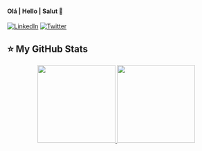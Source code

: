 #### Olá | Hello | Salut 👋

[![LinkedIn](https://img.icons8.com/fluent/48/000000/linkedin.png)](https://www.linkedin.com/in/anariccetti/) [![Twitter](https://img.icons8.com/color/48/000000/twitter--v1.png)](https://www.twitter.com/anariccetti/)

## ⭐ My GitHub Stats

<p align="center">
<a href="https://github.com/anariccetti">
  <img height="180em" src="https://github-readme-stats-eight-theta.vercel.app/api?username=anariccetti&show_icon  s=true&theme=algolia&include_all_commits=true&count_private=true"/>
  <img height="180em" src="https://github-readme-stats-eight-theta.vercel.app/api/top-langs/?username=anariccetti&layout=compact&langs_count=8&theme=algolia"/>
</a>
</p>
